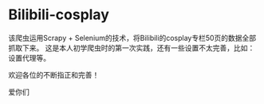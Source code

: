 # Bilibili-cosplay

该爬虫运用Scrapy + Selenium的技术，将Bilibili的cosplay专栏50页的数据全部抓取下来。
这是本人初学爬虫时的第一次实践，还有一些设置不太完善，比如：设置代理等。

欢迎各位的不断指正和完善！

爱你们
